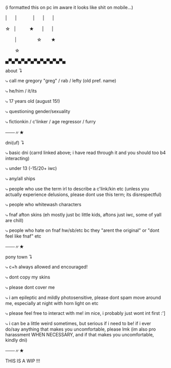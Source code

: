 (i formatted this on pc im aware it looks like shit on mobile...)

|ㅤㅤ|ㅤㅤㅤㅤ|ㅤㅤ|ㅤㅤ|
 
 ☆ㅤ|ㅤㅤㅤ ★ㅤㅤ|ㅤㅤ|

ㅤㅤ |ㅤㅤㅤㅤㅤ☆ㅤㅤ ★
  
  ㅤㅤ ☆
    

▄▀▄▀▄▀▄▀▄▀▄▀▄▀▄▀▄▀▄

about ↴

⤷ call me gregory "greg" / rab / lefty (old pref. name)

⤷ he/him / it/its

⤷ 17 years old (august 15!)

⤷ questioning gender/sexuality

⤷ fictionkin / c'linker / age regressor / furry

───〃★

dni(uf) ↴

⤷ basic dni (carrd linked above; i have read through it and you should too b4 interacting)

⤷ under 13 (-15/20+ iwc)

⤷ any/all ships

⤷ people who use the term irl to describe a c'link/kin etc (unless you actually experience delusions, please dont use this term; its disrespectful)

⤷ people who whitewash characters

⤷ fnaf afton skins (eh mostly just bc little kids, aftons just iwc, some of yall are chill)

⤷ people who hate on fnaf hw/sb/etc bc they "arent the original" or "dont feel like fnaf" etc

───〃★

pony town ↴

⤷ c+h always allowed and encouraged!

⤷ dont copy my skins

⤷ please dont cover me

⤷ i am epileptic and mildly photosensitive, please dont spam move around me, especially at night with horn light on etc

⤷ please feel free to interact with me! im nice, i probably just wont int first :']

⤷ i can be a little weird sometimes, but serious if i need to be! if i ever do/say anything that makes you uncomfortable, please lmk (im also pro harassment WHEN NECESSARY, and if that makes you uncomfortable, kindly dni)

───〃★

THIS IS A WIP !!!







